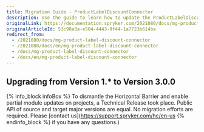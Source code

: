 ```yaml
---
title: Migration Guide - ProductLabelDiscountConnector
description: Use the guide to learn how to update the ProductLabelDiscountConnector module.
originalLink: https://documentation.spryker.com/2021080/docs/mg-product-label-discount-connector
originalArticleId: 53c98a8a-e504-4443-9f44-1a7723b614ba
redirect_from:
  - /2021080/docs/mg-product-label-discount-connector
  - /2021080/docs/en/mg-product-label-discount-connector
  - /docs/mg-product-label-discount-connector
  - /docs/en/mg-product-label-discount-connector
---
```


## Upgrading from Version 1.* to Version 3.0.0


{% info_block infoBox %}
To dismantle the Horizontal Barrier and enable partial module updates on projects, a Technical Release took place. Public API of source and target major versions are equal. No migration efforts are required. Please [contact us](https://support.spryker.com/hc/en-us
{% endinfo_block %} if you have any questions.)
